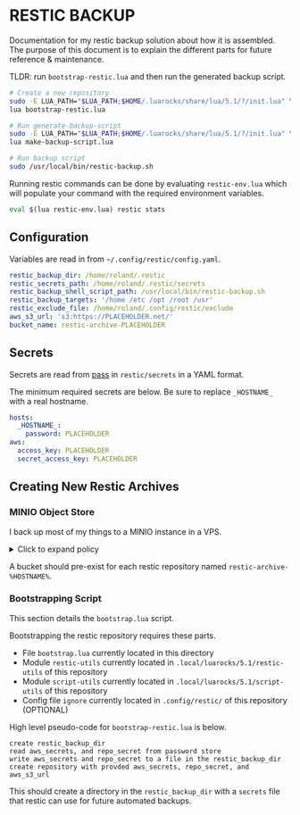 # RESTIC BACKUP

Documentation for my restic backup solution about how it is assembled.
The purpose of this document is to explain the different parts for future reference & maintenance.

TLDR: run `bootstrap-restic.lua` and then run the generated backup script.

```bash
# Create a new repository
sudo -E LUA_PATH="$LUA_PATH;$HOME/.luarocks/share/lua/5.1/?/init.lua" \
lua bootstrap-restic.lua

# Run generate-backup-script
sudo -E LUA_PATH="$LUA_PATH;$HOME/.luarocks/share/lua/5.1/?/init.lua" \
lua make-backup-script.lua

# Run backup script
sudo /usr/local/bin/restic-backup.sh
```

Running restic commands can be done by evaluating `restic-env.lua`
which will populate your command with the required environment variables.

```bash
eval $(lua restic-env.lua) restic stats
```

## Configuration

Variables are read in from `~/.config/restic/config.yaml`.

```yaml
restic_backup_dir: /home/roland/.restic
restic_secrets_path: /home/roland/.restic/secrets
restic_backup_shell_script_path: /usr/local/bin/restic-backup.sh
restic_backup_targets: '/home /etc /opt /root /usr'
restic_exclude_file: /home/roland/.config/restic/exclude
aws_s3_url: 's3:https://PLACEHOLDER.net/'
bucket_name: restic-archive-PLACEHOLDER
```

## Secrets

Secrets are read from [pass](https://www.passwordstore.org/) in `restic/secrets` in a YAML format.

The minimum required secrets are below. Be sure to replace `_HOSTNAME_` with a real hostname.

```yaml
hosts:
  _HOSTNAME_:
    password: PLACEHOLDER
aws:
  access_key: PLACEHOLDER
  secret_access_key: PLACEHOLDER
```

## Creating New Restic Archives

### MINIO Object Store

I back up most of my things to a MINIO instance in a VPS.

<details>
<summary>Click to expand policy</summary>

```json
{
  "Version": "2012-10-17",
  "Statement": [
    {
      "Effect": "Allow",
      "Action": ["s3:ListBucket"],
      "Resource": ["arn:aws:s3:::*"]
    },
    {
      "Effect": "Allow",
      "Action": ["s3:DeleteObject", "s3:GetObject", "s3:PutObject"],
      "Resource": ["arn:aws:s3:::restic-archive*/*"]
    }
  ]
}
```

</details>

A bucket should pre-exist for each restic repository named `restic-archive-%HOSTNAME%`.

### Bootstrapping Script

This section details the `bootstrap.lua` script.

Bootstrapping the restic repository requires these parts.

- File `bootstrap.lua` currently located in this directory
- Module `restic-utils` currently located in `.local/luarocks/5.1/restic-utils` of this repository
- Module `script-utils` currently located in `.local/luarocks/5.1/script-utils` of this repository
- Config file `ignore` currently located in `.config/restic/` of this repository (OPTIONAL)

High level pseudo-code for `bootstrap-restic.lua` is below.

```none
create restic_backup_dir
read aws_secrets, and repo_secret from password store
write aws_secrets and repo_secret to a file in the restic_backup_dir
create repository with provded aws_secrets, repo_secret, and aws_s3_url
```

This should create a directory in the `restic_backup_dir`
with a `secrets` file that restic can use for future automated backups.
